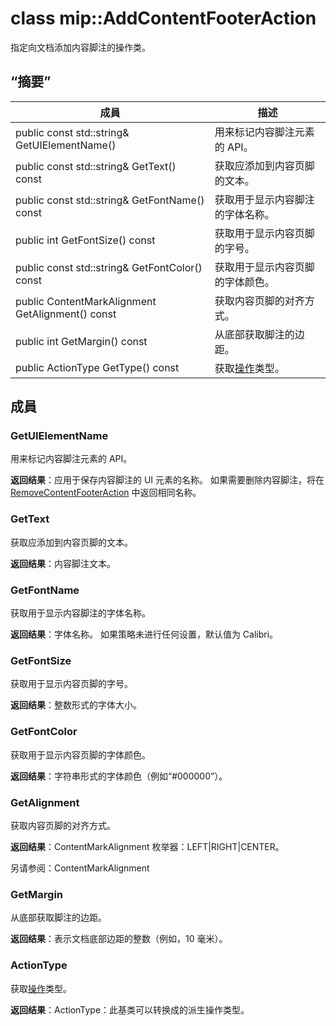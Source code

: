 # <a name="class-mipaddcontentfooteraction"></a>class mip::AddContentFooterAction 
指定向文档添加内容脚注的操作类。
  
## <a name="summary"></a>“摘要”
 成員                        | 描述                                
--------------------------------|---------------------------------------------
 public const std::string& GetUIElementName()  |  用来标记内容脚注元素的 API。
 public const std::string& GetText() const  |  获取应添加到内容页脚的文本。
 public const std::string& GetFontName() const  |  获取用于显示内容脚注的字体名称。
 public int GetFontSize() const  |  获取用于显示内容页脚的字号。
 public const std::string& GetFontColor() const  |  获取用于显示内容页脚的字体颜色。
 public ContentMarkAlignment GetAlignment() const  |  获取内容页脚的对齐方式。
 public int GetMargin() const  |  从底部获取脚注的边距。
 public ActionType GetType() const  |  获取[操作](class_mip_action.md)类型。
  
## <a name="members"></a>成員
  
### <a name="getuielementname"></a>GetUIElementName
用来标记内容脚注元素的 API。

  
**返回结果**：应用于保存内容脚注的 UI 元素的名称。 如果需要删除内容脚注，将在 [RemoveContentFooterAction](class_mip_removecontentfooteraction.md) 中返回相同名称。
  
### <a name="gettext"></a>GetText
获取应添加到内容页脚的文本。

  
**返回结果**：内容脚注文本。
  
### <a name="getfontname"></a>GetFontName
获取用于显示内容脚注的字体名称。

  
**返回结果**：字体名称。 如果策略未进行任何设置，默认值为 Calibri。
  
### <a name="getfontsize"></a>GetFontSize
获取用于显示内容页脚的字号。

  
**返回结果**：整数形式的字体大小。
  
### <a name="getfontcolor"></a>GetFontColor
获取用于显示内容页脚的字体颜色。

  
**返回结果**：字符串形式的字体颜色（例如“#000000”）。
  
### <a name="getalignment"></a>GetAlignment
获取内容页脚的对齐方式。

  
**返回结果**：ContentMarkAlignment 枚举器：LEFT|RIGHT|CENTER。 
  
另请参阅：ContentMarkAlignment
  
### <a name="getmargin"></a>GetMargin
从底部获取脚注的边距。

  
**返回结果**：表示文档底部边距的整数（例如，10 毫米）。
  
### <a name="actiontype"></a>ActionType
获取[操作](class_mip_action.md)类型。

  
**返回结果**：ActionType：此基类可以转换成的派生操作类型。